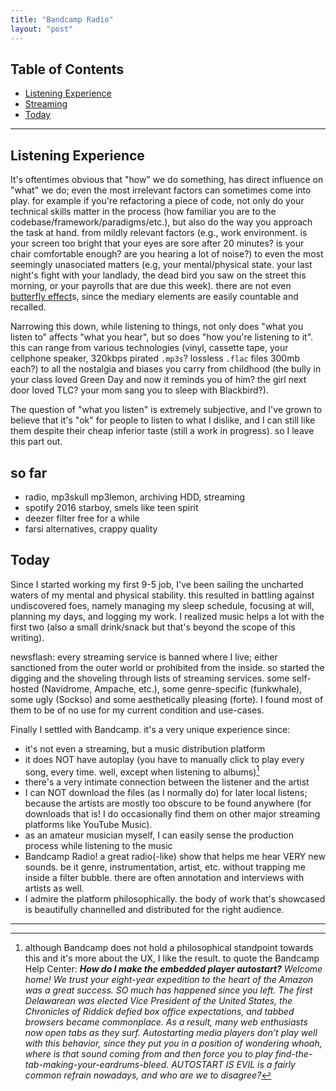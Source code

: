 ```yaml
---
title: "Bandcamp Radio"
layout: "post"
---
```


## Table of Contents
- [Listening Experience](#listening-experience)
- [Streaming](#streaming)
- [Today](#today)

---

## Listening Experience
It's oftentimes obvious that "how" we do something, has direct influence on "what" we do; even the most irrelevant factors can sometimes come into play.
for example if you're refactoring a piece of code, not only do your technical skills matter in the process (how familiar you are to the codebase/framework/paradigms/etc.), but also do the way you approach the task at hand. from mildly relevant factors (e.g., work environment. is your screen too bright that your eyes are sore after 20 minutes? is your chair comfortable enough? are you hearing a lot of noise?) to even the most seemingly unasociated matters (e.g, your mental/physical state. your last night's fight with your landlady, the dead bird you saw on the street this morning, or your payrolls that are due this week). there are not even [butterfly effect](https://en.wikipedia.org/wiki/Butterfly_effect)s, since the mediary elements are easily countable and recalled.

Narrowing this down, while listening to things, not only does "what you listen to" affects "what you hear", but so does "how you're listening to it". this can range from various technologies (vinyl, cassette tape, your cellphone speaker, 320kbps pirated `.mp3s`? lossless `.flac` files 300mb each?) to all the nostalgia and biases you carry from childhood (the bully in your class loved Green Day and now it reminds you of him? the girl next door loved TLC? your mom sang you to sleep with Blackbird?).

The question of "what you listen" is extremely subjective, and I've grown to believe that it's "ok" for people to listen to what I dislike, and I can still like them despite their cheap inferior taste (still a work in progress). so I leave this part out.

## so far
- radio, mp3skull mp3lemon, archiving HDD, streaming
- spotify 2016 starboy, smels like teen spirit
- deezer filter free for a while 
- farsi alternatives, crappy quality

## Today
Since I started working my first 9-5 job, I've been sailing the uncharted waters of my mental and physical stability. this resulted in battling against undiscovered foes, namely managing my sleep schedule, focusing at will, planning my days, and logging my work. I realized music helps a lot with the first two (also a small drink/snack but that's beyond the scope of this writing).

newsflash: every streaming service is banned where I live; either sanctioned from the outer world or prohibited from the inside. so started the digging and the shoveling through lists of streaming services. some self-hosted (Navidrome, Ampache, etc.), some genre-specific (funkwhale), some ugly (Sockso) and some aesthetically pleasing (forte). I found most of them to be of no use for my current condition and use-cases.

Finally I settled with Bandcamp. it's a very unique experience since:
- it's not even a streaming, but a music distribution platform
- it does NOT have autoplay (you have to manually click to play every song, every time. well, except when listening to albums)[^1]
- there's a very intimate connection between the listener and the artist
- I can NOT download the files (as I normally do) for later local listens; because the artists are mostly too obscure to be found anywhere (for downloads that is! I do occasionally find them on other major streaming platforms like YouTube Music).
- as an amateur musician myself, I can easily sense the production process while listening to the music
- Bandcamp Radio! a great radio(-like) show that helps me hear VERY new sounds. be it genre, instrumentation, artist, etc. without trapping me inside a filter bubble. there are often annotation and interviews with artists as well.
- I admire the platform philosophically. the body of work that's showcased is beautifully channelled and distributed for the right audience.


[^1]: although Bandcamp does not hold a philosophical standpoint towards this and it's more about the UX, I like the result. to quote the Bandcamp Help Center:
  ***How do I make the embedded player autostart?***
  *Welcome home! We trust your eight-year expedition to the heart of the Amazon was a great success. SO much has happened since you left. The first Delawarean was elected Vice President of the United States, the Chronicles of Riddick defied box office expectations, and tabbed browsers became commonplace. As a result, many web enthusiasts now open tabs as they surf. Autostarting media players don’t play well with this behavior, since they put you in a position of wondering whoah, where is that sound coming from and then force you to play find-the-tab-making-your-eardrums-bleed. AUTOSTART IS EVIL is a fairly common refrain nowadays, and who are we to disagree?*

---
